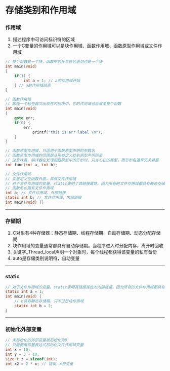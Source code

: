 # 存储类别和作用域

### 作用域

1. 描述程序中可访问标识符的区域
2. 一个C变量的作用域可以是块作用域、函数作用域、函数原型作用域或文件作用域

```c
// 整个函数是一个块，函数中的任意符合语句也是一个块
int main(void)
{
	if(1) {
        int a = 1; // a的作用域开始
    } // a的作用域结束
}

// 函数作用域
// 即使一个标签首次出现在内层块中，它的作用域也延展至整个函数
int main(void)
{
    goto err;
    if(0) {
        err:
        	printf("this is err label \n");
    }
}

// 函数原型作用域，只适用于函数原型声明的参数名
// 函数原型作用域的范围是从形参定义处到原型声明结束
// 这意味着，编译器在处理函数原型中的形参时，只关心它的类型，而形参名通常无关紧要
int func(int a, int b);

// 文件作用域
// 变量定义在函数外面，具有文件作用域
// 对于文件作用域的变量，static表明了其链接属性。因为所有的文件作用域都具有静态存储区
// 函数名也拥有文件作用域
int a; // 文件作用域，外部链接
static int b; // 文件作用域，内部链接
int main(void) {}
```

------

### 存储期

1. C对象有4种存储器：静态存储期、线程存储期、自动存储期、动态分配存储期
2. 块作用域的变量通常都具有自动存储期。当程序进入时分配内存，离开时回收
3. 关键字_Thread_local声明一个对象时，每个线程都获得该变量的私有备份
4. auto是存储类别说明符，自动变量

------

### static

```c
// 对于文件作用域的变量，static表明其链接属性为内部链接。因为所有的文件作用域都具有静态存储期
static int a = 1;
int main(void) {
    // b具有静态存储期，只不过是块作用域
    static int b = 2;
}
```

------

### 初始化外部变量

```c
// 未初始化的外部变量被初始化为0
// 只能使用常量表达式初始化文件作用域变量
int x = 10;
int y = 3 + 10;
size_t z = sizeof(int);
int x2 = 2 * x; // 错误，x是变量
```

